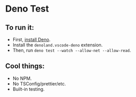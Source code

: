 # Deno Test

## To run it:

- First, [install Deno](https://deno.land/#installation).
- Install the `denoland.vscode-deno` extension.
- Then, run `deno test --watch --allow-net --allow-read`.

## Cool things:

- No NPM.
- No TSConfig/prettier/etc.
- Built-in testing.
